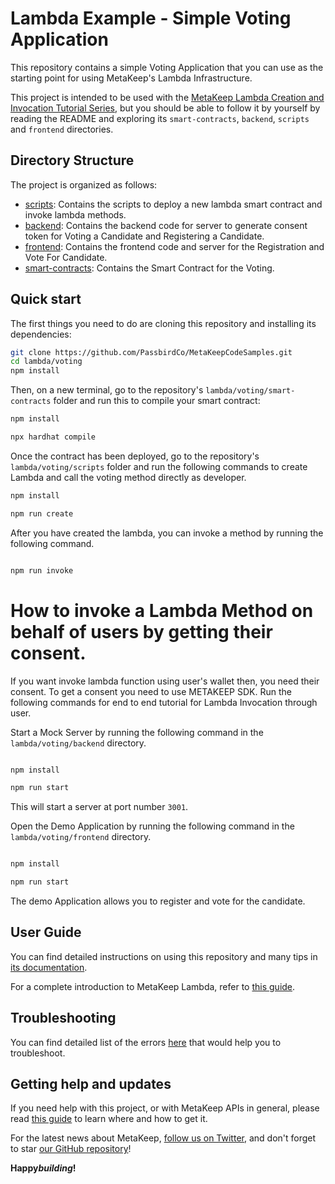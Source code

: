 # Lambda Example - Simple Voting Application

This repository contains a simple Voting Application that you can use as the starting point
for using MetaKeep's Lambda Infrastructure.

This project is intended to be used with the
[MetaKeep Lambda Creation and Invocation Tutorial Series](https://docs.metakeep.xyz/reference/lambda-101), but you should be
able to follow it by yourself by reading the README and exploring its
`smart-contracts`, `backend`, `scripts` and `frontend` directories.

## Directory Structure

The project is organized as follows:

- [scripts](./scripts): Contains the scripts to deploy a new lambda smart contract and invoke lambda methods.
- [backend](./backend): Contains the backend code for server to generate consent token for Voting a Candidate and Registering a Candidate.
- [frontend](./frontend): Contains the frontend code and server for the Registration and Vote For Candidate.
- [smart-contracts](./smart-contracts): Contains the Smart Contract for the Voting.

## Quick start

The first things you need to do are cloning this repository and installing its
dependencies:

```sh
git clone https://github.com/PassbirdCo/MetaKeepCodeSamples.git
cd lambda/voting
npm install
```

Then, on a new terminal, go to the repository's `lambda/voting/smart-contracts` folder and run this to
compile your smart contract:

```sh
npm install

npx hardhat compile
```

Once the contract has been deployed, go to the repository's `lambda/voting/scripts` folder and run the following commands
to create Lambda and call the voting method directly as developer.

```sh
npm install

npm run create
```

After you have created the lambda, you can invoke a method by running the following command.

```sh

npm run invoke

```

# How to invoke a Lambda Method on behalf of users by getting their consent.

If you want invoke lambda function using user's wallet then, you need their consent. To get a consent you need to use METAKEEP SDK. Run the following commands for end to end tutorial for Lambda Invocation through user.

Start a Mock Server by running the following command in the `lambda/voting/backend` directory.

```sh

npm install

npm run start
```

This will start a server at port number `3001`.

Open the Demo Application by running the following command in the `lambda/voting/frontend` directory.

```sh

npm install

npm run start
```

The demo Application allows you to register and vote for the candidate.

## User Guide

You can find detailed instructions on using this repository and many tips in [its documentation](https://docs.metakeep.xyz/reference/lambda-101).

For a complete introduction to MetaKeep Lambda, refer to [this guide](https://docs.metakeep.xyz/reference/lambda-101).

## Troubleshooting

You can find detailed list of the errors [here](https://docs.metakeep.xyz/reference/api-error-status#v2applambdacreate) that would help you to troubleshoot.

## Getting help and updates

If you need help with this project, or with MetaKeep APIs in general, please read [this guide](https://docs.metakeep.xyz/) to learn where and how to get it.

For the latest news about MetaKeep, [follow us on Twitter](https://twitter.com/metakeep), and don't forget to star [our GitHub repository](https://github.com/PassbirdCo/MetaKeepCodeSamples.git)!

**Happy*building*!**
